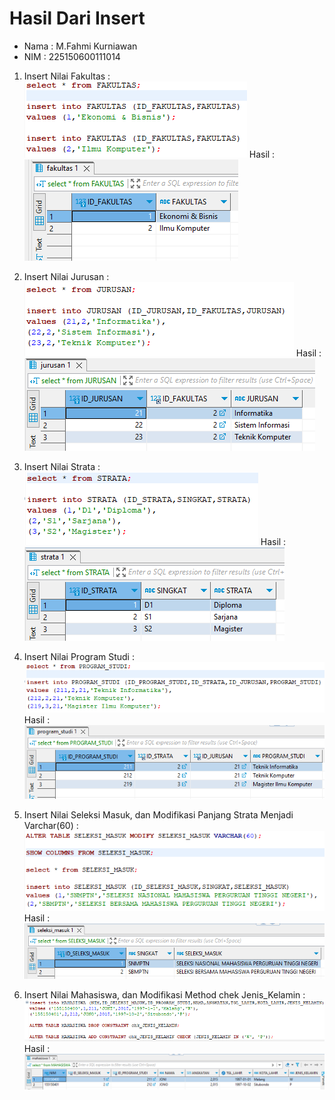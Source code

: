 # Hasil Dari Insert

- Nama : M.Fahmi Kurniawan
- NIM : 225150600111014

1. Insert Nilai Fakultas :
![Gambar sintaks memasukan nilai insert Fakultas](Sintaks1Insert.png)
Hasil : 
![Gambar hasil memasukan nilai insert Fakultas](Hasil1Insert.png)

2. Insert Nilai Jurusan :
![Gambar sintaks memasukan nilai insert Jurusan](Sintaks2Insert.png)
Hasil :
![Gambar hasil memasukan nilai insert Jurusan](Hasil2Insert.png)

3. Insert Nilai Strata :
![Gambar sintaks memasukan nilai insert Strata](Sintaks3Insert.png)
Hasil :
![Gambar hasil memasukan nilai insert Strata](Hasil3Insert.png)

4. Insert Nilai Program Studi :
![Gambar sintaks memasukan nilai insert Program Studi](Sintaks4Insert.png)
Hasil :
![Gambar hasil memasukan nilai insert Program Studi](Hasil4Insert.png)

5. Insert Nilai Seleksi Masuk, dan Modifikasi Panjang Strata Menjadi Varchar(60) :
![Gambar sintaks memasukan nilai insert Seleksi Masuk, dan Modifikasi Table Strata](Sintaks5Insert.png)
Hasil :
![Gambar hasil memasukan nilai insert Program Studi](Hasil5Insert.png)

6. Insert Nilai Mahasiswa, dan Modifikasi Method chek Jenis_Kelamin :
![Gambar sintaks memasukan nilai insert Mahasiswa, dan Modifikasi Table Mahasiswa](Sintaks6Insert.png)
Hasil :
![Gambar hasil memasukan nilai insert Program Studi](Hasil6Insert.png)